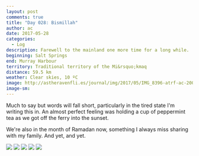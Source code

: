 ```yaml
---
layout: post
comments: true
title: "Day 028: Bismillah"
author: ac
date: 2017-05-28
categories:
  - Log
description: Farewell to the mainland one more time for a long while.
beginning: Salt Springs 
end: Murray Harbour
territory: Traditional territory of the Mi&rsquo;kmaq 
distance: 59.5 km
weather: Clear skies, 10 ºC
image: http://astheravenfli.es/journal/img/2017/05/IMG_8396-atrf-ac-2000-web.jpg
image-sm:
---
```


Much to say but words will fall short, particularly in the tired state I'm writing this in. An almost perfect feeling was holding a cup of peppermint tea as we got off the ferry into the sunset. 

We're also in the month of Ramadan now, something I always miss sharing with my family. And yet, and yet.

<img src="http://astheravenfli.es/journal/img/2017/05/IMG_8383-atrf-ac-2000-web.jpg"> 

<img src="http://astheravenfli.es/journal/img/2017/05/IMG_8389-atrf-ac-2000-web.jpg"> 

<img src="http://astheravenfli.es/journal/img/2017/05/IMG_8392-atrf-ac-2000-web.jpg"> 

<img src="http://astheravenfli.es/journal/img/2017/05/IMG_8406-atrf-ac-2000-web.jpg"> 

<img src="http://astheravenfli.es/journal/img/2017/05/IMG_8415-atrf-ac-2000-web.jpg"> 
